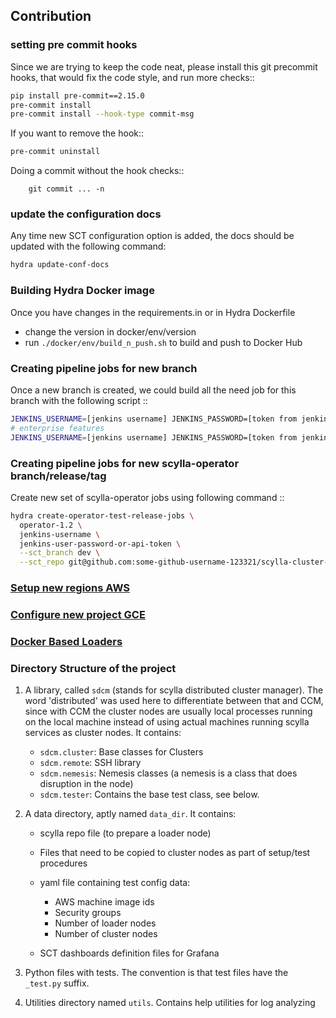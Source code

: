 ## Contribution

### setting pre commit hooks

Since we are trying to keep the code neat, please install this git precommit hooks, that would fix the code style, and run more checks::

```bash
pip install pre-commit==2.15.0
pre-commit install
pre-commit install --hook-type commit-msg
```
If you want to remove the hook::

```bash
pre-commit uninstall
```

Doing a commit without the hook checks::
```
    git commit ... -n
```

### update the configuration docs

Any time new SCT configuration option is added, the docs should be updated
with the following command:
```bash
hydra update-conf-docs
```

### Building Hydra Docker image

Once you have changes in the requirements.in or in Hydra Dockerfile

- change the version in docker/env/version
- run ``./docker/env/build_n_push.sh`` to build and push to Docker Hub


### Creating pipeline jobs for new branch

Once a new branch is created, we could build all the need job for this branch with the following script ::
```bash
JENKINS_USERNAME=[jenkins username] JENKINS_PASSWORD=[token from jenkins] hydra create-test-release-jobs scylla-4.0 --sct_branch branch-4.0
# enterprise features
JENKINS_USERNAME=[jenkins username] JENKINS_PASSWORD=[token from jenkins] hydra create-test-release-jobs-enterprise enterprise-2020.1 --sct_branch branch-2020.1
```

### Creating pipeline jobs for new scylla-operator branch/release/tag

Create new set of scylla-operator jobs using following command ::
```bash
hydra create-operator-test-release-jobs \
  operator-1.2 \
  jenkins-username \
  jenkins-user-password-or-api-token \
  --sct_branch dev \
  --sct_repo git@github.com:some-github-username-123321/scylla-cluster-tests.git
```

### [Setup new regions AWS](./aws_configuration.md)

### [Configure new project GCE](./gcp_create_new_project.md)

### [Docker Based Loaders](./docker-loaders.md)

### Directory Structure of the project

1. A library, called ``sdcm`` (stands for scylla distributed cluster
   manager). The word 'distributed' was used here to differentiate
   between that and CCM, since with CCM the cluster nodes are usually
   local processes running on the local machine instead of using actual
   machines running scylla services as cluster nodes. It contains:

   * ``sdcm.cluster``: Base classes for Clusters
   * ``sdcm.remote``: SSH library
   * ``sdcm.nemesis``: Nemesis classes (a nemesis is a class that does disruption in the node)
   * ``sdcm.tester``: Contains the base test class, see below.

2. A data directory, aptly named ``data_dir``. It contains:

   * scylla repo file (to prepare a loader node)
   * Files that need to be copied to cluster nodes as part of setup/test procedures
   * yaml file containing test config data:

     * AWS machine image ids
     * Security groups
     * Number of loader nodes
     * Number of cluster nodes
   * SCT dashboards definition files for Grafana

3. Python files with tests. The convention is that test files have the ``_test.py`` suffix.
4. Utilities directory named ``utils``. Contains help utilities for log analyzing
